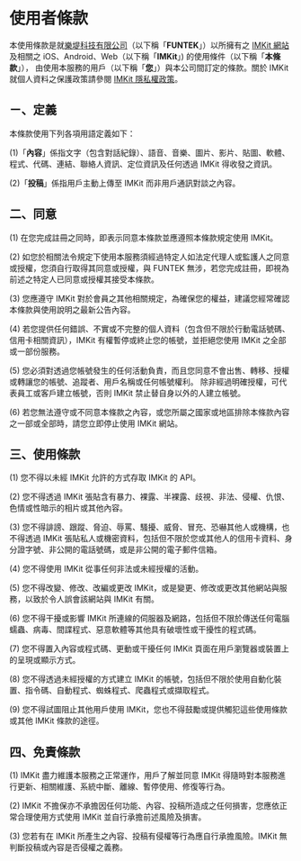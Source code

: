 # 使用者條款

本使用條款是就[樂堤科技有限公司](http://funtek.co/)（以下稱「**FUNTEK**」）以所擁有之 [IMKit 網站](https://imkit.io/)及相關之 iOS、Android、Web（以下稱「**IMKit**」) 的使用條件（以下稱「**本條款**」）， 由使用本服務的用戶（以下稱「**您**」）與本公司間訂定的條款。關於 IMKit 就個人資料之保護政策請參閱 [IMKit 隱私權政策](https://github.com/imkit/imkit-web-sdk/blob/master/docs/zh-tw/PRIVACY.md)。

## ㄧ、定義

本條款使用下列各項用語定義如下：

(1)「**內容**」係指文字（包含對話紀錄）、語音、音樂、圖片、影片、貼圖、軟體、程式、代碼、連結、聯絡人資訊、定位資訊及任何透過 IMKit 得收發之資訊。

(2)「**投稿**」係指用戶主動上傳至 IMKit 而非用戶通訊對談之內容。

## 二、同意

(1) 在您完成註冊之同時，即表示同意本條款並應遵照本條款規定使用 IMKit。

(2) 如您於相關法令規定下使用本服務須經過特定人如法定代理人或監護人之同意或授權，您須自行取得其同意或授權，與 FUNTEK 無涉，若您完成註冊，即視為前述之特定人已同意或授權其接受本條款。

(3) 您應遵守 IMKit 對於會員之其他相關規定，為確保您的權益，建議您經常確認本條款與使用說明之最新公告內容。

(4) 若您提供任何錯誤、不實或不完整的個人資料（包含但不限於行動電話號碼、信用卡相關資訊），IMKit 有權暫停或終止您的帳號，並拒絕您使用 IMKit 之全部或一部份服務。

(5) 您必須對透過您帳號發生的任何活動負責，而且您同意不會出售、轉移、授權或轉讓您的帳號、追蹤者、用戶名稱或任何帳號權利。 除非經過明確授權，可代表員工或客戶建立帳號，否則 IMKit 禁止替自身以外的人建立帳號。

(6) 若您無法遵守或不同意本條款之內容，或您所屬之國家或地區排除本條款內容之一部或全部時，請您立即停止使用 IMKit 網站。

## 三、使用條款

(1) 您不得以未經 IMKit 允許的方式存取 IMKit 的 API。

(2) 您不得透過 IMKit 張貼含有暴力、裸露、半裸露、歧視、非法、侵權、仇恨、色情或性暗示的相片或其他內容。

(3) 您不得誹謗、跟蹤、脅迫、辱罵、騷擾、威脅、冒充、恐嚇其他人或機構，也不得透過 IMKit 張貼私人或機密資料，包括但不限於您或其他人的信用卡資料、身分證字號、非公開的電話號碼，或是非公開的電子郵件信箱。

(4) 您不得使用 IMKit 從事任何非法或未經授權的活動。

(5) 您不得改變、修改、改編或更改 IMKit，或是變更、修改或更改其他網站與服務，以致於令人誤會該網站與 IMKit 有關。

(6) 您不得干擾或影響 IMKit 所連線的伺服器及網路，包括但不限於傳送任何電腦蠕蟲、病毒、間諜程式、惡意軟體等其他具有破壞性或干擾性的程式碼。

(7) 您不得置入內容或程式碼、更動或干擾任何 IMKit 頁面在用戶瀏覽器或裝置上的呈現或顯示方式。

(8) 您不得透過未經授權的方式建立 IMKit 的帳號，包括但不限於使用自動化裝置、指令碼、自動程式、蜘蛛程式、爬蟲程式或擷取程式。

(9) 您不得試圖阻止其他用戶使用 IMKit，您也不得鼓勵或提供觸犯這些使用條款或其他 IMKit 條款的途徑。

## 四、免責條款

(1) IMKit 盡力維護本服務之正常運作，用戶了解並同意 IMKit 得隨時對本服務進行更新、相關維護、系統中斷、離線、暫停使用、修復等行為。

(2) IMKit 不擔保亦不承擔因任何功能、內容、投稿所造成之任何損害，您應依正常合理使用方式使用 IMKit 並自行承擔前述風險及損害。

(3) 您若有在 IMKit 所產生之內容、投稿有侵權等行為應自行承擔風險。IMKit 無判斷投稿或內容是否侵權之義務。
